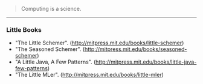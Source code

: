 > Computing is a science.

--------

### Little Books

* "The Little Schemer". (http://mitpress.mit.edu/books/little-schemer)
* "The Seasoned Schemer". (http://mitpress.mit.edu/books/seasoned-schemer)
* "A Little Java, A Few Patterns". (http://mitpress.mit.edu/books/little-java-few-patterns) 
* "The Little MLer". (http://mitpress.mit.edu/books/little-mler)
